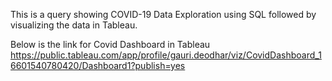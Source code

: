 This is a query showing COVID-19 Data Exploration using SQL followed by visualizing the data in Tableau.

Below is the link for Covid Dashboard in Tableau
https://public.tableau.com/app/profile/gauri.deodhar/viz/CovidDashboard_16601540780420/Dashboard1?publish=yes
